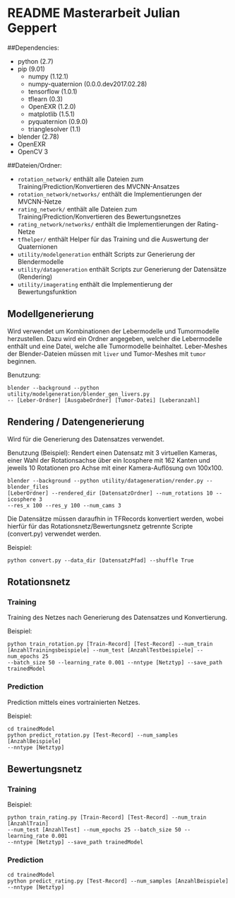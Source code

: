 # README Masterarbeit Julian Geppert
##Dependencies:
* python (2.7)
* pip (9.01)
	* numpy (1.12.1)
	* numpy-quaternion (0.0.0.dev2017.02.28)
	* tensorflow (1.0.1)
	* tflearn (0.3)
	* OpenEXR (1.2.0)
	* matplotlib (1.5.1)
	* pyquaternion (0.9.0)
	* trianglesolver (1.1)
* blender (2.78)
* OpenEXR
* OpenCV 3

##Dateien/Ordner:
* `rotation_network/` enthält alle Dateien zum Training/Prediction/Konvertieren des MVCNN-Ansatzes
* `rotation_network/networks/` enthält die Implementierungen der MVCNN-Netze
* `rating_network/` enthält alle Dateien zum Training/Prediction/Konvertieren des Bewertungsnetzes
* `rating_network/networks/` enthält die Implementierungen der Rating-Netze
* `tfhelper/` enthält Helper für das Training und die Auswertung der Quaternionen
* `utility/modelgeneration` enthält Scripts zur Generierung der Blendermodelle
* `utility/datageneration` enthält Scripts zur Generierung der Datensätze (Rendering)
* `utility/imagerating` enthält die Implementierung der Bewertungsfunktion

## Modellgenerierung
Wird verwendet um Kombinationen der Lebermodelle und Tumormodelle herzustellen.
Dazu wird ein Ordner angegeben, welcher die Lebermodelle enthält und eine Datei, welche alle Tumormodelle beinhaltet. Leber-Meshes der Blender-Dateien müssen mit `liver` und Tumor-Meshes mit `tumor` beginnen.

Benutzung:
```
blender --background --python utility/modelgeneration/blender_gen_livers.py
-- [Leber-Ordner] [AusgabeOrdner] [Tumor-Datei] [Leberanzahl]
```

## Rendering / Datengenerierung
Wird für die Generierung des Datensatzes verwendet.

Benutzung (Beispiel):
Rendert einen Datensatz mit 3 virtuellen Kameras, einer Wahl der Rotationsachse über ein Icosphere mit 162 Kanten und jeweils 10 Rotationen pro Achse mit einer Kamera-Auflösung ovn 100x100.
```
blender --background --python utility/datageneration/render.py --blender_files
[LeberOrdner] --rendered_dir [DatensatzOrdner] --num_rotations 10 --icosphere 3 
--res_x 100 --res_y 100 --num_cams 3
```

Die Datensätze müssen daraufhin in TFRecords konvertiert werden, wobei hierfür für das Rotationsnetz/Bewertungsnetz getrennte Scripte (convert.py) verwendet werden.

Beispiel:
```
python convert.py --data_dir [DatensatzPfad] --shuffle True
```

## Rotationsnetz
### Training
Training des Netzes nach Generierung des Datensatzes und Konvertierung.

Beispiel:
```
python train_rotation.py [Train-Record] [Test-Record] --num_train
[AnzahlTrainingsbeispiele] --num_test [AnzahlTestbeispiele] --num_epochs 25 
--batch_size 50 --learning_rate 0.001 --nntype [Netztyp] --save_path trainedModel
```
### Prediction
Prediction mittels eines vortrainierten Netzes.

Beispiel:
```
cd trainedModel
python predict_rotation.py [Test-Record] --num_samples [AnzahlBeispiele] 
--nntype [Netztyp]
```

## Bewertungsnetz
### Training
Beispiel:
```
python train_rating.py [Train-Record] [Test-Record] --num_train [AnzahlTrain]
--num_test [AnzahlTest] --num_epochs 25 --batch_size 50 --learning_rate 0.001
--nntype [Netztyp] --save_path trainedModel
```

### Prediction
```
cd trainedModel
python predict_rating.py [Test-Record] --num_samples [AnzahlBeispiele]
--nntype [Netztyp]
```
